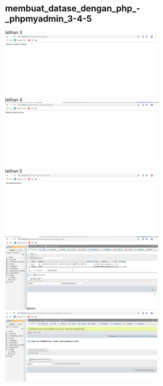 # membuat_datase_dengan_php_-_phpmyadmin_3-4-5
latihan 3
![alt text](https://github.com/KadekJ/membuat_datase_dengan_php_-_phpmyadmin_3-4-5/blob/master/latihan_3.png)
latihan 4
![alt text](https://github.com/KadekJ/membuat_datase_dengan_php_-_phpmyadmin_3-4-5/blob/master/latihan_4.png)
latihan 5
![alt text](https://github.com/KadekJ/membuat_datase_dengan_php_-_phpmyadmin_3-4-5/blob/master/latihan_5.1.png)
![alt text](https://github.com/KadekJ/membuat_datase_dengan_php_-_phpmyadmin_3-4-5/blob/master/latihan_5.2.png)
![alt text](https://github.com/KadekJ/membuat_datase_dengan_php_-_phpmyadmin_3-4-5/blob/master/latihan_5.3.png)
